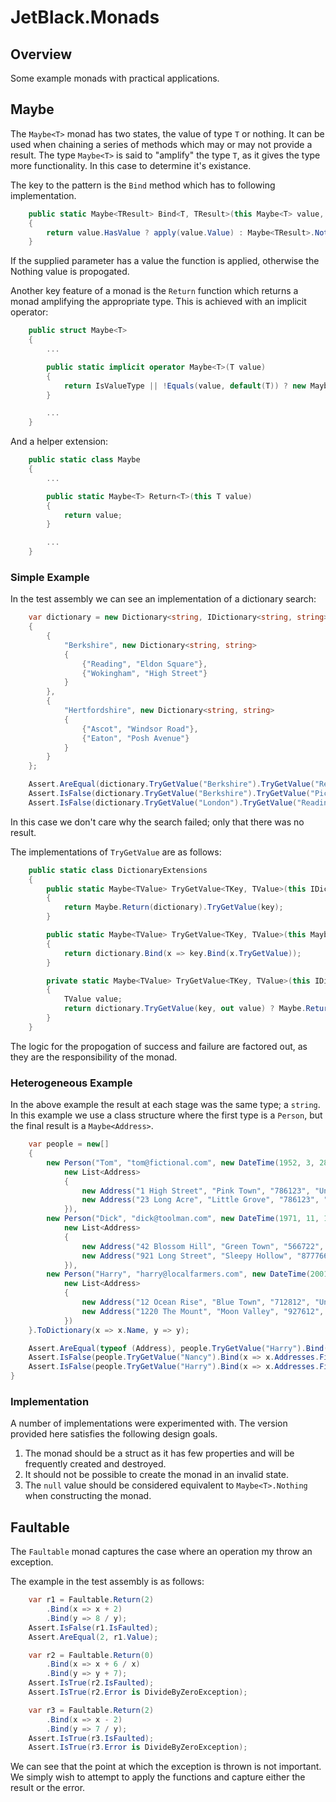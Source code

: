 # JetBlack.Monads

## Overview

Some example monads with practical applications.

## Maybe

The `Maybe<T>` monad has two states, the value of type `T` or nothing. It can
be used when chaining a series of methods which may or may not provide a result. The
type `Maybe<T>` is said to "amplify" the type `T`, as it gives the type more
functionality. In this case to determine it's existance.

The key to the pattern is the `Bind` method which has to following implementation.

```cs
    public static Maybe<TResult> Bind<T, TResult>(this Maybe<T> value, Func<T, Maybe<TResult>> apply)
    {
        return value.HasValue ? apply(value.Value) : Maybe<TResult>.Nothing;
    }
```

If the supplied parameter has a value the function is applied, otherwise the
Nothing value is propogated.

Another key feature of a monad is the `Return` function which returns a monad amplifying the appropriate type. This is achieved with an implicit operator:

```cs
    public struct Maybe<T>
    {
        ...

        public static implicit operator Maybe<T>(T value)
        {
            return IsValueType || !Equals(value, default(T)) ? new Maybe<T>(value) : Nothing;
        }

        ...
    }
```

And a helper extension:

```cs
    public static class Maybe
    {
        ...

        public static Maybe<T> Return<T>(this T value)
        {
            return value;
        }

        ...
    }
```

### Simple Example

In the test assembly we can see an implementation of a dictionary search:

```cs
    var dictionary = new Dictionary<string, IDictionary<string, string>>
    {
        {
            "Berkshire", new Dictionary<string, string>
            {
                {"Reading", "Eldon Square"},
                {"Wokingham", "High Street"}
            }
        },
        {
            "Hertfordshire", new Dictionary<string, string>
            {
                {"Ascot", "Windsor Road"},
                {"Eaton", "Posh Avenue"}
            }
        }
    };

    Assert.AreEqual(dictionary.TryGetValue("Berkshire").TryGetValue("Reading").Value, "Eldon Square");
    Assert.IsFalse(dictionary.TryGetValue("Berkshire").TryGetValue("Picadilly").HasValue);
    Assert.IsFalse(dictionary.TryGetValue("London").TryGetValue("Reading").HasValue);
```

In this case we don't care why the search failed; only that there was no result.

The implementations of `TryGetValue` are as follows:

```cs
    public static class DictionaryExtensions
    {
        public static Maybe<TValue> TryGetValue<TKey, TValue>(this IDictionary<TKey, TValue> dictionary, Maybe<TKey> key)
        {
            return Maybe.Return(dictionary).TryGetValue(key);
        }

        public static Maybe<TValue> TryGetValue<TKey, TValue>(this Maybe<IDictionary<TKey, TValue>> dictionary, Maybe<TKey> key)
        {
            return dictionary.Bind(x => key.Bind(x.TryGetValue));
        }

        private static Maybe<TValue> TryGetValue<TKey, TValue>(this IDictionary<TKey, TValue> dictionary, TKey key)
        {
            TValue value;
            return dictionary.TryGetValue(key, out value) ? Maybe.Return(value) : Maybe<TValue>.Nothing;
        }
    }
```

The logic for the propogation of success and failure are factored out, as they
are the responsibility of the monad.

### Heterogeneous Example

In the above example the result at each stage was the same type; a `string`. In this example
we use a class structure where the first type is a `Person`, but the final result is a `Maybe<Address>`.

```cs
    var people = new[]
    {
        new Person("Tom", "tom@fictional.com", new DateTime(1952, 3, 28),
            new List<Address>
            {
                new Address("1 High Street", "Pink Town", "786123", "United States"),
                new Address("23 Long Acre", "Little Grove", "786123", "United States")
            }),
        new Person("Dick", "dick@toolman.com", new DateTime(1971, 11, 1),
            new List<Address>
            {
                new Address("42 Blossom Hill", "Green Town", "566722", "Canada"),
                new Address("921 Long Street", "Sleepy Hollow", "877766", "Canada")
            }),
        new Person("Harry", "harry@localfarmers.com", new DateTime(2001, 1, 3),
            new List<Address>
            {
                new Address("12 Ocean Rise", "Blue Town", "712812", "United States"),
                new Address("1220 The Mount", "Moon Valley", "927612", "United States")
            })
    }.ToDictionary(x => x.Name, y => y);

    Assert.AreEqual(typeof (Address), people.TryGetValue("Harry").Bind(x => x.Addresses.FirstOrDefault(y => y.Country == "United States")).Value.GetType());
    Assert.IsFalse(people.TryGetValue("Nancy").Bind(x => x.Addresses.FirstOrDefault(y => y.Country == "United States")).HasValue);
    Assert.IsFalse(people.TryGetValue("Harry").Bind(x => x.Addresses.FirstOrDefault(y => y.Country == "Canada")).HasValue);
}
```

### Implementation

A number of implementations were experimented with. The version provided here
satisfies the following design goals.

 1.  The monad should be a struct as it has few properties and will be frequently created and destroyed.
 2.  It should not be possible to create the monad in an invalid state.
 3.  The `null` value should be considered equivalent to `Maybe<T>.Nothing` when constructing the monad.

## Faultable

The `Faultable` monad captures the case where an operation my throw an exception.

The example in the test assembly is as follows:

```cs
    var r1 = Faultable.Return(2)
        .Bind(x => x + 2)
        .Bind(y => 8 / y);
    Assert.IsFalse(r1.IsFaulted);
    Assert.AreEqual(2, r1.Value);

    var r2 = Faultable.Return(0)
        .Bind(x => x + 6 / x)
        .Bind(y => y + 7);
    Assert.IsTrue(r2.IsFaulted);
    Assert.IsTrue(r2.Error is DivideByZeroException);

    var r3 = Faultable.Return(2)
        .Bind(x => x - 2)
        .Bind(y => 7 / y);
    Assert.IsTrue(r3.IsFaulted);
    Assert.IsTrue(r3.Error is DivideByZeroException);
```

We can see that the point at which the exception is thrown is not important. We
simply wish to attempt to apply the functions and capture either the result or
the error.